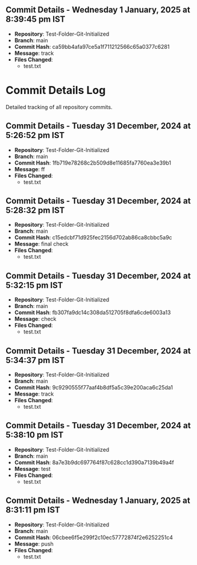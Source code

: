 ## Commit Details - Wednesday 1 January, 2025 at 8:39:45 pm IST
- **Repository**: Test-Folder-Git-Initialized
- **Branch**: main
- **Commit Hash**: ca59bb4afa97ce5a1f711212566c65a0377c6281
- **Message**: track
- **Files Changed**:
  - test.txt

# Commit Details Log

Detailed tracking of all repository commits.

## Commit Details - Tuesday 31 December, 2024 at 5:26:52 pm IST
- **Repository**: Test-Folder-Git-Initialized
- **Branch**: main
- **Commit Hash**: 1fb719e78268c2b509d8e11685fa7760ea3e39b1
- **Message**: ff
- **Files Changed**:
  - test.txt

## Commit Details - Tuesday 31 December, 2024 at 5:28:32 pm IST
- **Repository**: Test-Folder-Git-Initialized
- **Branch**: main
- **Commit Hash**: c15edcbf71d925fec2156d702ab86ca8cbbc5a9c
- **Message**: final check
- **Files Changed**:
  - test.txt

## Commit Details - Tuesday 31 December, 2024 at 5:32:15 pm IST
- **Repository**: Test-Folder-Git-Initialized
- **Branch**: main
- **Commit Hash**: fb307fa9dc14c308da512705f8dfa6cde6003a13
- **Message**: check
- **Files Changed**:
  - test.txt

## Commit Details - Tuesday 31 December, 2024 at 5:34:37 pm IST
- **Repository**: Test-Folder-Git-Initialized
- **Branch**: main
- **Commit Hash**: 9c9290555f77aaf4b8df5a5c39e200aca6c25da1
- **Message**: track
- **Files Changed**:
  - test.txt

## Commit Details - Tuesday 31 December, 2024 at 5:38:10 pm IST
- **Repository**: Test-Folder-Git-Initialized
- **Branch**: main
- **Commit Hash**: 8a7e3b9dc697764f87c628cc1d390a7139b49a4f
- **Message**: test
- **Files Changed**:
  - test.txt

## Commit Details - Wednesday 1 January, 2025 at 8:31:11 pm IST
- **Repository**: Test-Folder-Git-Initialized
- **Branch**: main
- **Commit Hash**: 06cbee6f5e299f2c10ec57772874f2e6252251c4
- **Message**: push
- **Files Changed**:
  - test.txt

